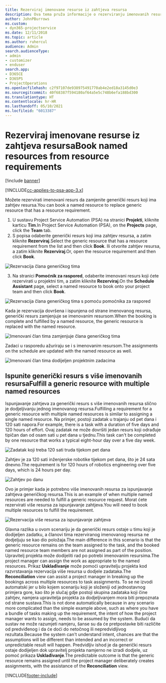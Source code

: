 ```yaml
---
title: Rezerviraj imenovane resurse iz zahtjeva resursa
description: Ova tema pruža informacije o rezerviranju imenovanih resursa za generički zahtjev resursa.
author: JohnPBurrows
ms.custom:
- dyn365-projectservice
ms.date: 12/11/2018
ms.topic: article
ms.author: ruhercul
audience: Admin
search.audienceType:
- admin
- customizer
- enduser
search.app:
- D365CE
- D365PS
- ProjectOperations
ms.openlocfilehash: c2f97107de938975491770ab4e2ed18a3145d0e3
ms.sourcegitcommit: 40f68387f594180af64a5e5c748b6efa188bd300
ms.translationtype: HT
ms.contentlocale: hr-HR
ms.lasthandoff: 05/10/2021
ms.locfileid: "6013387"
---
```

# <a name="book-named-resources-from-resource-requirements"></a><span data-ttu-id="d6870-103">Rezerviraj imenovane resurse iz zahtjeva resursa</span><span class="sxs-lookup"><span data-stu-id="d6870-103">Book named resources from resource requirements</span></span>

[!include [banner](../includes/psa-now-project-operations.md)]

[!INCLUDE[cc-applies-to-psa-app-3.x](../includes/cc-applies-to-psa-app-3x.md)]

<span data-ttu-id="d6870-104">Možete rezervirati imenovani resurs da zamjenite generički resurs koji ima zahtjev resursa.</span><span class="sxs-lookup"><span data-stu-id="d6870-104">You can book a named resource to replace generic resource that has a resource requirement.</span></span>

1. <span data-ttu-id="d6870-105">U sustavu Project Service Automation (PSA) na stranici **Projekti**, kliknite karticu **Tim**.</span><span class="sxs-lookup"><span data-stu-id="d6870-105">In Project Service Automation (PSA), on the **Projects** page, click the **Team** tab.</span></span>
2. <span data-ttu-id="d6870-106">S popisa odaberite generički resurs koji ima zahtjev resursa, a zatim kliknite **Rezerviraj**.</span><span class="sxs-lookup"><span data-stu-id="d6870-106">Select the generic resource that has a resource requirement from the list and then click **Book**.</span></span> <span data-ttu-id="d6870-107">Ili otvorite zahtjev resursa, a zatim kliknite **Rezerviraj**.</span><span class="sxs-lookup"><span data-stu-id="d6870-107">Or, open the resource requirement and then click **Book**.</span></span>


![Rezervacija člana generičkog tima](media/RM-how-to-14.png)


3. <span data-ttu-id="d6870-109">Na stranici **Pomoćnik za raspored**, odaberite imenovani resurs koji ćete rezervirati u projektni tim, a zatim kliknite **Rezerviraj**.</span><span class="sxs-lookup"><span data-stu-id="d6870-109">On the **Schedule Assistant** page, select a named resource to book onto your project team and then click **Book**.</span></span>

![Rezervacija člana generičkog tima s pomoću pomoćnika za raspored](media/RM-how-to-15.png)

<span data-ttu-id="d6870-111">Kada je rezervacija dovršena i ispunjena od strane imenovanog resursa, generički resurs zamjenjuje se imenovanim resursom.</span><span class="sxs-lookup"><span data-stu-id="d6870-111">When the booking is complete and fulfilled by a named resource, the generic resource is replaced with the named resource.</span></span>

![Imenovani član tima zamjenjuje člana generičkog tima](media/RM-how-to-16.png)

<span data-ttu-id="d6870-113">Zadaci u rasporedu ažuriraju se i s imenovanim resursom.</span><span class="sxs-lookup"><span data-stu-id="d6870-113">The assignments on the schedule are updated with the named resource as well.</span></span>

![Imenovani član tima dodijeljen projektnim zadacima](media/RM-how-to-17.png)

## <a name="fulfill-a-generic-resource-with-multiple-named-resources"></a><span data-ttu-id="d6870-115">Ispunite generički resurs s više imenovanih resursa</span><span class="sxs-lookup"><span data-stu-id="d6870-115">Fulfill a generic resource with multiple named resources</span></span>
<span data-ttu-id="d6870-116">Ispunjavanje zahtjeva za generički resurs s više imenovanih resursa slično je dodjeljivanju jednog imenovanog resursa.</span><span class="sxs-lookup"><span data-stu-id="d6870-116">Fulfilling a requirement for a generic resource with multiple named resources is similar to assigning a single named resource.</span></span> <span data-ttu-id="d6870-117">Na primjer, postoji zadatak u trajanju od pet dana i 120 sati napora.</span><span class="sxs-lookup"><span data-stu-id="d6870-117">For example, there is a task with a duration of five days and 120 hours of effort.</span></span> <span data-ttu-id="d6870-118">Ovaj zadatak ne može dovršiti jedan resurs koji odrađuje tipičan dan od osam sati u pet dana u tjednu.</span><span class="sxs-lookup"><span data-stu-id="d6870-118">This task can't be completed by one resource that works a typical eight-hour day over a five day week.</span></span> 

![Zadatak koji treba 120 sati truda tijekom pet dana](media/RM-how-to-21.png)

<span data-ttu-id="d6870-120">Zahtjev je za 120 sati inženjerske robotike tijekom pet dana, što je 24 sata dnevno.</span><span class="sxs-lookup"><span data-stu-id="d6870-120">The requirement is for 120 hours of robotics engineering over five days, which is 24 hours per day.</span></span>

![Zahtjev po danu](media/RM-how-to-22.png)

<span data-ttu-id="d6870-122">Ovo je primjer kada je potrebno više imenovanih resursa za ispunjavanje zahtjeva generičkog resursa.</span><span class="sxs-lookup"><span data-stu-id="d6870-122">This is an example of when multiple named resources are needed to fulfill a generic resource request.</span></span> <span data-ttu-id="d6870-123">Morat ćete rezervirati više resursa za ispunjavanje zahtjeva.</span><span class="sxs-lookup"><span data-stu-id="d6870-123">You will need to book multiple resources to fulfill the requirement.</span></span>

![Rezervacija više resursa za ispunjavanje zahtjeva](media/RM-how-to-23.png)

<span data-ttu-id="d6870-125">Glavna razlika u ovom scenariju je da generički resurs ostaje u timu koji je dodijeljen zadatku, a članovi tima rezerviranog imenovanog resursa ne dodjeljuju se kao dio položaja.</span><span class="sxs-lookup"><span data-stu-id="d6870-125">The main difference in this scenario is that the generic resource remains on the team assigned to the task, and the booked named resource team members are not assigned as part of the position.</span></span> <span data-ttu-id="d6870-126">Upravitelj projekta može dodijeliti rad po potrebi imenovanim resursima.</span><span class="sxs-lookup"><span data-stu-id="d6870-126">The project manager can assign the work as appropriate to the named resources.</span></span> <span data-ttu-id="d6870-127">Prikaz **Usklađivanje** može pomoći upravitelju projekta kod razvrstavanja rezervacija više resursa u dodjele zadataka.</span><span class="sxs-lookup"><span data-stu-id="d6870-127">The **Reconciliation** view can assist a project manager in breaking up the bookings across multiple resources to task assignments.</span></span> <span data-ttu-id="d6870-128">To se ne izvodi automatski jer u bilo kojem scenariju koji je složeniji od jednostavnog primjera gore, kao što je slučaj gdje postoji skupina zadataka koji čine zahtjev, namjera upravitelja projekta za dodjeljivanjem mora biti prepoznata od strane sustava.</span><span class="sxs-lookup"><span data-stu-id="d6870-128">This is not done automatically because in any scenario more complicated than the simple example above, such as where you have a bundle of tasks making up the requirement, the intent of how the project manager wants to assign, needs to be assumed by the system.</span></span> <span data-ttu-id="d6870-129">Budući da sustav ne može razumjeti namjeru, šanse su da će pretpostavke biti različite od predviđenog i da će doći do netočnog ili nepredvidljivog rezultata.</span><span class="sxs-lookup"><span data-stu-id="d6870-129">Because the system can't understand intent, chances are that the assumptions will be different than intended and an incorrect or unpredictable result will happen.</span></span> <span data-ttu-id="d6870-130">Predvidljiv ishod je da generički resurs ostaje dodijeljen dok upravitelj projekta namjerno ne izradi dodjele, uz pomoć prikaza **Usklađivanje**.</span><span class="sxs-lookup"><span data-stu-id="d6870-130">The predictable outcome is that the generic resource remains assigned until the project manager deliberately creates assignments, with the assistance of the **Reconciliation** view.</span></span>




[!INCLUDE[footer-include](../includes/footer-banner.md)]